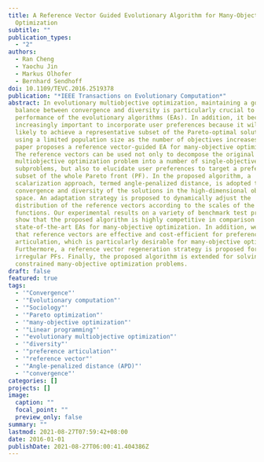 ```yaml
---
title: A Reference Vector Guided Evolutionary Algorithm for Many-Objective
  Optimization
subtitle: ""
publication_types:
  - "2"
authors:
  - Ran Cheng
  - Yaochu Jin
  - Markus Olhofer
  - Bernhard Sendhoff
doi: 10.1109/TEVC.2016.2519378
publication: "*IEEE Transactions on Evolutionary Computation*"
abstract: In evolutionary multiobjective optimization, maintaining a good
  balance between convergence and diversity is particularly crucial to the
  performance of the evolutionary algorithms (EAs). In addition, it becomes
  increasingly important to incorporate user preferences because it will be less
  likely to achieve a representative subset of the Pareto-optimal solutions
  using a limited population size as the number of objectives increases. This
  paper proposes a reference vector-guided EA for many-objective optimization.
  The reference vectors can be used not only to decompose the original
  multiobjective optimization problem into a number of single-objective
  subproblems, but also to elucidate user preferences to target a preferred
  subset of the whole Pareto front (PF). In the proposed algorithm, a
  scalarization approach, termed angle-penalized distance, is adopted to balance
  convergence and diversity of the solutions in the high-dimensional objective
  space. An adaptation strategy is proposed to dynamically adjust the
  distribution of the reference vectors according to the scales of the objective
  functions. Our experimental results on a variety of benchmark test problems
  show that the proposed algorithm is highly competitive in comparison with five
  state-of-the-art EAs for many-objective optimization. In addition, we show
  that reference vectors are effective and cost-efficient for preference
  articulation, which is particularly desirable for many-objective optimization.
  Furthermore, a reference vector regeneration strategy is proposed for handling
  irregular PFs. Finally, the proposed algorithm is extended for solving
  constrained many-objective optimization problems.
draft: false
featured: true
tags:
  - '"Convergence"'
  - '"Evolutionary computation"'
  - '"Sociology"'
  - '"Pareto optimization"'
  - '"many-objective optimization"'
  - '"Linear programming"'
  - '"evolutionary multiobjective optimization"'
  - '"diversity"'
  - '"preference articulation"'
  - '"reference vector"'
  - '"Angle-penalized distance (APD)"'
  - '"convergence"'
categories: []
projects: []
image:
  caption: ""
  focal_point: ""
  preview_only: false
summary: ""
lastmod: 2021-08-27T07:59:42+08:00
date: 2016-01-01
publishDate: 2021-08-27T06:00:41.404386Z
---
```

